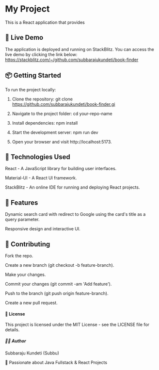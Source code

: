 # My Project

This is a React application that provides 

## 🚀 Live Demo

The application is deployed and running on StackBlitz. You can access the live demo by clicking the link below:
   https://stackblitz.com/~/github.com/subbarajukundeti/book-finder
## 📦 Getting Started

To run the project locally:

1. Clone the repository:
   git clone https://github.com/subbarajukundeti/book-finder.gi

2. Navigate to the project folder:
   cd your-repo-name

3. Install dependencies:
   npm install

4. Start the development server:
   npm run dev

5. Open your browser and visit http://localhost:5173.

## 🔧 Technologies Used

React - A JavaScript library for building user interfaces.

Material-UI - A React UI framework.

StackBlitz - An online IDE for running and deploying React projects.

## 📝 Features

Dynamic search card with redirect to Google using the card's title as a query parameter.

Responsive design and interactive UI.

## 🤝 Contributing

Fork the repo.

Create a new branch (git checkout -b feature-branch).

Make your changes.

Commit your changes (git commit -am 'Add feature').

Push to the branch (git push origin feature-branch).

Create a new pull request.

#### 📄 License

This project is licensed under the MIT License - see the LICENSE file for details.

##### 👨‍💻 Author

Subbaraju Kundeti (Subbu)

🎯 Passionate about Java Fullstack & React Projects

